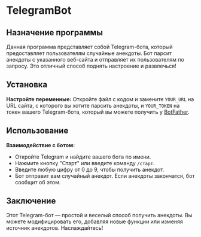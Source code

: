 # TelegramBot

## Назначение программы

Данная программа представляет собой Telegram-бота, который предоставляет пользователям случайные анекдоты. Бот парсит анекдоты с указанного веб-сайта и отправляет их пользователям по запросу. Это отличный способ поднять настроение и развлечься!

## Установка

**Настройте переменные:**
   Откройте файл с кодом и замените `YOUR_URL` на URL сайта, с которого вы хотите парсить анекдоты, и `YOUR_TOKEN` на токен вашего Telegram-бота, который вы можете получить у [BotFather](https://t.me/botfather).

## Использование

**Взаимодействие с ботом:**
   - Откройте Telegram и найдите вашего бота по имени.
   - Нажмите кнопку "Старт" или введите команду `/старт`.
   - Введите любую цифру от 0 до 9, чтобы получить анекдот.
   - Бот отправит вам случайный анекдот. Если анекдоты закончатся, бот сообщит об этом.


## Заключение

Этот Telegram-бот — простой и веселый способ получить анекдоты. Вы можете модифицировать его, добавляя новые функции или изменяя источник анекдотов. Наслаждайтесь!
